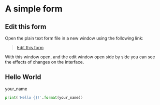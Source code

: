 <!-- markdownlint-disable MD033 -->

# A simple form

## Edit this form

Open the plain text form file in a new window using the following link:

> [Edit this form](../../edit/a-simple-form.md)

With this window open, and the edit window open side by side you can see the
effects of changes on the interface.

## Hello World

<section-live>

<variable-string>your_name</variable-string>

```python
print('Hello {}!'.format(your_name))
```

</section-live>